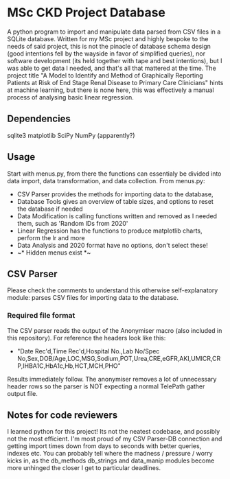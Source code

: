 # MSc CKD Project Database
A python program to import and manipulate data parsed from CSV files in a SQLite database. Written for my MSc project and highly bespoke to the needs of said project, this is not the pinacle of database schema design (good intentions fell by the wayside in favor of simplified queries), nor software development (its held together with tape and best intentions), but I was able to get data I needed, and that's all that mattered at the time. 
The project title "A Model to Identify and Method of Graphically Reporting Patients at Risk of End Stage Renal Disease to Primary Care Clinicians" hints at machine learning, but there is none here, this was effectively a manual process of analysing basic linear regression. 

## Dependencies
sqlite3
matplotlib
SciPy
NumPy (apparently?)

## Usage
Start with menus.py, from there the functions can essentialy be divided into data import, data transformation, and data collection. 
From menus.py: 
* CSV Parser provides the methods for importing data to the database, 
* Database Tools gives an overview of table sizes, and options to reset the database if needed 
* Data Modification is calling functions written and removed as I needed them, such as 'Random IDs from 2020'
* Linear Regression has the functions to produce matplotlib charts, perform the lr and more
* Data Analysis and 2020 format have no options, don't select these!
* ~* Hidden menus exist *~ 

## CSV Parser
Please check the comments to understand this otherwise self-explanatory module: parses CSV files for importing data to the database.

### Required file format
The CSV parser reads the output of the Anonymiser macro (also included in this repository). For reference the headers look like this:

* "Date Rec'd,Time Rec'd,Hospital No.,Lab No/Spec No,Sex,DOB/Age,LOC,MSG,Sodium,POT,Urea,CRE,eGFR,AKI,UMICR,CRP,IHBA1C,HbA1c,Hb,HCT,MCH,PHO"

Results immediately follow. The anonymiser removes a lot of unnecessary header rows so the parser is NOT expecting a normal TelePath gather output file.

## Notes for code reviewers
I learned python for this project! Its not the neatest codebase, and possibly not the most efficient. I'm most proud of my CSV Parser-DB connection and getting import times down from days to seconds with better queries, indexes etc. You can probably tell where the madness / pressure / worry kicks in, as the db_methods db_strings and data_manip modules become more unhinged the closer I get to particular deadlines. 

